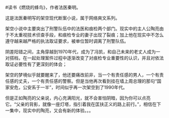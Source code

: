 #读书《燃烧的蜂鸟》，作者法医秦明。

这是法医秦明写的架空现代断案小说，属于网络爽文系列。

架空小说中主要突出了刑警队伍中的法医和痕检两个部门。现实中的主人公陶亮由于不太重视技术侦查手段，和痕检专业的妻子出现了裂痕；加上他在现实中不怎么遵守越来越严格的执法取证要求，被单位暂时调离了刑警队伍。

阴差阳错之间，主角穿越到1970年代，成为了冯凯，和自己未来的老丈人成为一对搭档，在一起处理案件过程中逐渐改变了对痕检专业重要性的认识，并且对依法取证必要性有了更深刻的体会；

架空的梦境似乎就要醒来了，他还要痛改前非，当一个有责任感的男人，一个有责任感的丈夫，一个有责任感的警察。但是当他再次看到挂在墙上周总理的那句“国家安危，公安系于一半”，时间似乎再一次架空到了1990年代。

但是正如陶亮的父亲说，内心充满阳光，就不会害怕阴暗，因为你可以点亮它。“父亲的背影，就像一座灯塔，指引着我在匡扶正义的路上前行。”，相信在下一集中，现实中的陶亮，又会有新的体验。。。